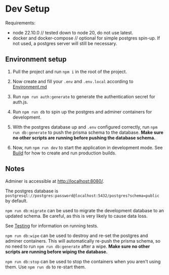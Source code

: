 # Dev Setup

Requirements:

- node 22.10.0 // tested down to node 20, do not use latest.
- docker and docker-compose // optional for simple postgres spin-up. If not used, a postgres server will still be necessary.

## Environment setup

1. Pull the project and run `npm i` in the root of the project.

2. Now create and fill your `.env` and `.env.local` according to [Environment.md](./Environment.md)

3. Run `npm run auth:generate` to generate the authentication secret for auth.js.

4. Run `npm run db` to spin up the postgres and adminer containers for development.

5. With the postgres database up and `.env` configured correctly, run `npm run db:generate` to push the prisma schema to the database. **Make sure no other scripts are running before pushing the database schema.**

6. Now, run `npm run dev` to start the application in development mode. See [Build](./Build.md) for how to create and run production builds.

## Notes

Adminer is accessible at [http://localhost:8080/](http://localhost:8080/).

The postgres database is `postgresql://postgres:password@localhost:5432/postgres?schema=public` by default.

`npm run db:migrate` can be used to migrate the development database to an updated schema. Be careful, as this is very likely to cause data loss.

See [Testing](./Testing.md) for information on running tests.

`npm run db:wipe` can be used to destroy and re-set the postgres and adminer containers. This will automatically re-push the prisma schema, so no need to run `npm run db:generate` after a wipe. **Make sure no other scripts are running before wiping the database.**

`npm run db:stop` can be used to stop the containers when you aren't using them. Use `npm run db` to re-start them.
